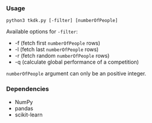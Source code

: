 ### Usage

```
python3 tkdk.py [-filter] [numberOfPeople]
```

Available options for ```-filter```:

- -f (fetch first ```numberOfPeople``` rows)
- -l (fetch last ```numberOfPeople``` rows)
- -r (fetch random ```numberOfPeople``` rows)
- -q (calculate global performance of a competition)

```numberOfPeople``` argument can only be an positive integer.

### Dependencies

- NumPy
- pandas
- scikit-learn